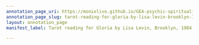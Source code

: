 ```yaml
---
annotation_page_uri: https://moniolivo.github.io/GEA-psychic-spirituality-recordings/annotations/tarot-reading-for-gloria-by-lisa-levin-brooklyn-1984-november-30-canvas-1-transcript.json
annotation_page_slug: tarot-reading-for-gloria-by-lisa-levin-brooklyn-1984-november-30-canvas-1-transcript
layout: annotation_page
manifest_label: Tarot reading for Gloria by Lisa Levin, Brooklyn, 1984 November 30

---
```

